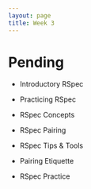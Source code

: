 ```yaml
---
layout: page
title: Week 3
---
```


# Pending

* Introductory RSpec
* Practicing RSpec

* RSpec Concepts
* RSpec Pairing
* RSpec Tips & Tools
* Pairing Etiquette
* RSpec Practice
